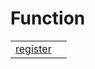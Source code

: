 # Function



|                                                                                          |     |
| ---------------------------------------------------------------------------------------- | --- |
| [register](https://hamedfathi.gitbook.io/aurelia-2-doc-api/plugin-svg/function/register) |     |


